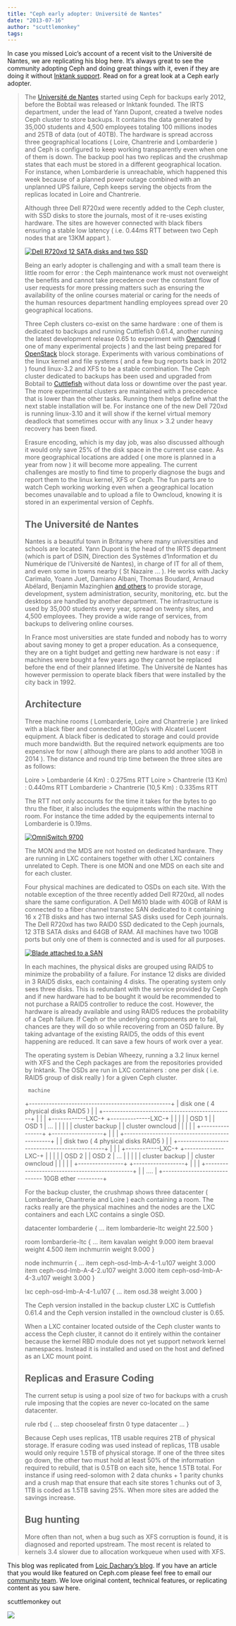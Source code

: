 ```yaml
---
title: "Ceph early adopter: Université de Nantes"
date: "2013-07-16"
author: "scuttlemonkey"
tags: 
---
```


In case you missed Loic’s account of a recent visit to the Université de Nantes, we are replicating his blog here. It’s always great to see the community adopting Ceph and doing great things with it, even if they are doing it without [Inktank support](http://www.inktank.com/support-services/). Read on for a great look at a Ceph early adopter.

> The [Université de Nantes](http://www.univ-nantes.fr/english/) started using Ceph for backups early 2012, before the Bobtail was released or Inktank founded. The IRTS department, under the lead of Yann Dupont, created a twelve nodes Ceph cluster to store backups. It contains the data generated by 35,000 students and 4,500 employees totaling 100 millions inodes and 25TB of data (out of 40TB). The hardware is spread accross three geographical locations ( Loire, Chantrerie and Lombarderie ) and Ceph is configured to keep working transparently even when one of them is down. The backup pool has two replicas and the crushmap states that each must be stored in a different geographical location. For instance, when Lombarderie is unreachable, which happened this week because of a planned power outage combined with an unplanned UPS failure, Ceph keeps serving the objects from the replicas located in Loire and Chantrerie.
> 
> Although three Dell R720xd were recently added to the Ceph cluster, with SSD disks to store the journals, most of it re-uses existing hardware. The sites are however connected with black fibers ensuring a stable low latency ( i.e. 0.44ms RTT between two Ceph nodes that are 13KM appart ).
> 
> [![](images/loic1-293x220.png "Dell R720xd 12 SATA disks and two SSD")](http://ceph.com/wp-content/uploads/2013/07/loic1.png)
> 
> Being an early adopter is challenging and with a small team there is little room for error : the Ceph maintenance work must not overweight the benefits and cannot take precedence over the constant flow of user requests for more pressing matters such as ensuring the availability of the online courses material or caring for the needs of the human resources department handling employees spread over 20 geographical locations.
> 
> Three Ceph clusters co-exist on the same hardware : one of them is dedicated to backups and running Cuttlefish 0.61.4, another running the latest development release 0.65 to experiment with [Owncloud](http://owncloud.org/) ( one of many experimental projects ) and the last being prepared for [OpenStack](http://openstack.org/) block storage. Experiments with various combinations of the linux kernel and file systems ( and a few bug reports back in 2012 ) found linux-3.2 and XFS to be a stable combination. The Ceph cluster dedicated to backups has been used and upgraded from Bobtail to [Cuttlefish](http://ceph.com/releases/v0-61-cuttlefish-released/) without data loss or downtime over the past year. The more experimental clusters are maintained with a precedence that is lower than the other tasks. Running them helps define what the next stable installation will be. For instance one of the new Dell 720xd is running linux-3.10 and it will show if the kernel virtual memory deadlock that sometimes occur with any linux > 3.2 under heavy recovery has been fixed.
> 
> Erasure encoding, which is my day job, was also discussed although it would only save 25% of the disk space in the current use case. As more geographical locations are added ( one more is planned in a year from now ) it will become more appealing. The current challenges are mostly to find time to properly diagnose the bugs and report them to the linux kernel, XFS or Ceph. The fun parts are to watch Ceph working working even when a geographical location becomes unavailable and to upload a file to Owncloud, knowing it is stored in an experimental version of Cephfs.
> 
> ## The Université de Nantes
> 
> Nantes is a beautiful town in Britanny where many universities and schools are located. Yann Dupont is the head of the IRTS department (which is part of DSIN, Direction des Systèmes d’Information et du Numérique de l’Université de Nantes), in charge of IT for all of them, and even some in towns nearby ( St Nazaire … ). He works with Jacky Carimalo, Yoann Juet, Damiano Albani, Thomas Boudard, Arnaud Abélard, Benjamin Mazinghien [and others](http://www.univ-nantes.fr/90082/0/fiche___defaultstructureksup/) to provide storage, development, system administration, security, monitoring, etc. but the desktops are handled by another department. The infrastructure is used by 35,000 students every year, spread on twenty sites, and 4,500 employees. They provide a wide range of services, from backups to delivering online courses.
> 
> In France most universities are state funded and nobody has to worry about saving money to get a proper education. As a consequence, they are on a tight budget and getting new hardware is not easy : if machines were bought a few years ago they cannot be replaced before the end of their planned lifetime. The Université de Nantes has however permission to operate black fibers that were installed by the city back in 1992.
> 
> ## Architecture
> 
> Three machine rooms ( Lombarderie, Loire and Chantrerie ) are linked with a black fiber and connected at 10Gp/s with Alcatel Lucent equipment. A black fiber is dedicated to storage and could provide much more bandwidth. But the required network equipments are too expensive for now ( although there are plans to add another 10GB in 2014 ). The distance and round trip time between the three sites are as follows:
> 
> Loire > Lombarderie (4 Km) : 0.275ms RTT
> Loire > Chantrerie (13 Km) : 0.440ms RTT
> Lombarderie > Chantrerie (10,5 Km) : 0.335ms RTT
> 
> The RTT not only accounts for the time it takes for the bytes to go thru the fiber, it also includes the equipments within the machine room. For instance the time added by the equipements internal to Lombarderie is 0.19ms.
> 
> [![](images/loic2-164x220.png "OmniSwitch 9700")](http://ceph.com/wp-content/uploads/2013/07/loic2.png)
> 
> The MON and the MDS are not hosted on dedicated hardware. They are running in LXC containers together with other LXC containers unrelated to Ceph. There is one MON and one MDS on each site and for each cluster.
> 
> Four physical machines are dedicated to OSDs on each site. With the notable exception of the three recently added Dell R720xd, all nodes share the same configuration. A Dell M610 blade with 40GB of RAM is connected to a fiber channel transtec SAN dedicated to it containing 16 x 2TB disks and has two internal SAS disks used for Ceph journals. The Dell R720xd has two RAID0 SSD dedicated to the Ceph journals, 12 3TB SATA disks and 64GB of RAM. All machines have two 10GB ports but only one of them is connected and is used for all purposes.
> 
> [![](images/loic3-165x220.png "Blade attached to a SAN")](http://ceph.com/wp-content/uploads/2013/07/loic3.png)
> 
> In each machines, the physical disks are grouped using RAID5 to minimize the probability of a failure. For instance 12 disks are divided in 3 RAID5 disks, each containing 4 disks. The operating system only sees three disks. This is redundant with the service provided by Ceph and if new hardware had to be bought it would be recommended to not purchase a RAID5 controller to reduce the cost. However, the hardware is already available and using RAID5 reduces the probability of a Ceph failure. If Ceph or the underlying components are to fail, chances are they will do so while recovering from an OSD failure. By taking advantage of the existing RAID5, the odds of this event happening are reduced. It can save a few hours of work over a year.
> 
> The operating system is Debian Wheezy, running a 3.2 linux kernel with XFS and the Ceph packages are from the repositories provided by Inktank. The OSDs are run in LXC containers : one per disk ( i.e. RAID5 group of disk really ) for a given Ceph cluster.
> 
>      machine
>  +--------------------------------------------------+
>  |   disk one ( 4 physical disks RAID5 )            |
>  | +----------------------------------------------+ |
>  | | +------------LXC-+ +--------------LXC-+      | |
>  | | | OSD     1      | | OSD    1         |  ... | |
>  | | | cluster backup | | cluster owncloud |      | |
>  | | +----------------+ +------------------+      | |
>  | +----------------------------------------------+ |
>  |   disk two ( 4 physical disks RAID5 )            |
>  | +----------------------------------------------+ |
>  | | +------------LXC-+ +--------------LXC-+      | |
>  | | | OSD     2      | | OSD    2         |  ... | |
>  | | | cluster backup | | cluster owncloud |      | |
>  | | +----------------+ +------------------+      | |
>  | +----------------------------------------------+ |
>  |           ....                                   |
>  +----------------------------- 10GB ether ---------+
> 
> For the backup cluster, the crushmap shows three datacenter ( Lombarderie, Chantrerie and Loire ) each containing a room. The racks really are the physical machines and the nodes are the LXC containers and each LXC contains a single OSD.
> 
> datacenter lombarderie {
> ...
> 	item lombarderie-ltc weight 22.500
> }
> 
> room lombarderie-ltc {
> ...
> 	item kavalan weight 9.000
> 	item braeval weight 4.500
> 	item inchmurrin weight 9.000
> }
> 
> node inchmurrin {
> ...
> 	item ceph-osd-lmb-A-4-1.u107 weight 3.000
> 	item ceph-osd-lmb-A-4-2.u107 weight 3.000
> 	item ceph-osd-lmb-A-4-3.u107 weight 3.000
> }
> 
> lxc ceph-osd-lmb-A-4-1.u107 {
> ...
> 	item osd.38 weight 3.000
> }
> 
> The Ceph version installed in the backup cluster LXC is Cuttlefish 0.61.4 and the Ceph version installed in the owncloud cluster is 0.65.
> 
> When a LXC container located outside of the Ceph cluster wants to access the Ceph cluster, it cannot do it entirely within the container because the kernel RBD module does not yet support network kernel namespaces. Instead it is installed and used on the host and defined as an LXC mount point.
> 
> ## Replicas and Erasure Coding
> 
> The current setup is using a pool size of two for backups with a crush rule imposing that the copies are never co-located on the same datacenter.
> 
> rule rbd {
> ...
> 	step chooseleaf firstn 0 type datacenter
> ...
> }
> 
> Because Ceph uses replicas, 1TB usable requires 2TB of physical storage. If erasure coding was used instead of replicas, 1TB usable would only require 1.5TB of physical storage. If one of the three sites go down, the other two must hold at least 50% of the information required to rebuild, that is 0.5TB on each site, hence 1.5TB total. For instance if using reed-solomon with 2 data chunks + 1 parity chunks and a crush map that ensure that each site stores 1 chunks out of 3, 1TB is coded as 1.5TB saving 25%. When more sites are added the savings increase.
> 
> ## Bug hunting
> 
> More often than not, when a bug such as XFS corruption is found, it is diagnosed and reported upstream. The most recent is related to kernels 3.4 slower due to allocation workqueue when used with XFS.

This blog was replicated from [Loic Dachary’s blog](http://dachary.org/?p=2087). If you have an article that you would like featured on Ceph.com please feel free to email our [community team](mailto:community@inktank.com). We love original content, technical features, or replicating content as you saw here.

scuttlemonkey out

![](http://track.hubspot.com/__ptq.gif?a=268973&k=14&bu=http://ceph.com&r=http://ceph.com/community/ceph-early-adopter-universite-de-nantes/&bvt=rss&p=wordpress)
